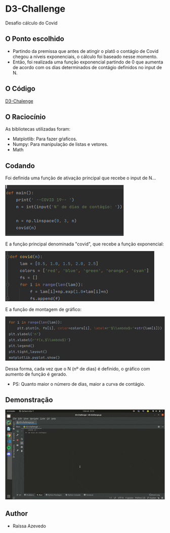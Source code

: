 # D3-Challenge
Desafio cálculo do Covid

## O Ponto escolhido
- Partindo da premissa que antes de atingir o platô o contágio de Covid chegou a níveis exponenciais, o cálculo foi baseado nesse momento.
- Então, foi realizada uma função exponencial partindo de 0 que aumenta de acordo com os dias determinados de contágio definidos no input de N.

## O Código
[D3-Chalenge](https://github.com/Raii-Azevedo/D3-Challenge/blob/master/d3-challenge.py)

## O Raciocínio
As bibliotecas utilizadas foram:
- Matplotlib: Para fazer gŕaficos.
- Numpy: Para manipulação de listas e vetores.
- Math

## Codando

Foi definida uma função de ativação principal que recebe o input de N...


![Principal](https://github.com/Raii-Azevedo/D3-Challenge/blob/master/images/main.png)

    
E a função principal denominada "covid", que recebe a função exponencial:


![covid](https://github.com/Raii-Azevedo/D3-Challenge/blob/master/images/covid.png)
        
E a função de montagem de gráfico:


![gráfico](https://github.com/Raii-Azevedo/D3-Challenge/blob/master/images/gr%C3%A1fico.png)
    
Dessa forma, cada vez que o N (nº de dias) é definido, o gráfico com aumento de função é gerado.
 - PS: Quanto maior o número de dias, maior a curva de contágio.

## Demonstração
![challenge](https://github.com/Raii-Azevedo/D3-Challenge/blob/master/images/covid.gif)


## Author
- Raíssa Azevedo

